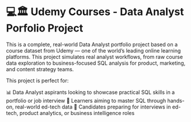 # 💻🏛️ Udemy Courses -  Data Analyst Porfolio Project 

This is a complete, real-world Data Analyst portfolio project based on a course dataset from Udemy — one of the world’s leading online learning platforms. This project simulates real analyst workflows, from raw course data exploration to business-focused SQL analysis for product, marketing, and content strategy teams.

This project is perfect for:

📊 Data Analyst aspirants looking to showcase practical SQL skills in a portfolio or job interview
🧠 Learners aiming to master SQL through hands-on, real-world ed-tech data
💼 Candidates preparing for interviews in ed-tech, product analytics, or business intelligence roles

